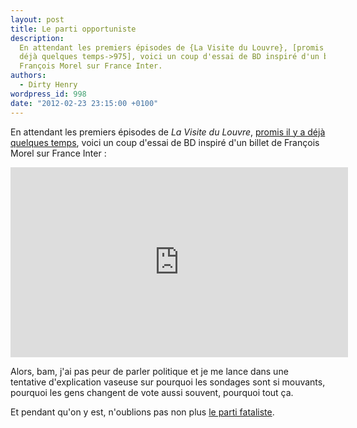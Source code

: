 ```yaml
---
layout: post
title: Le parti opportuniste
description:
  En attendant les premiers épisodes de {La Visite du Louvre}, [promis il y a
  déjà quelques temps->975], voici un coup d'essai de BD inspiré d'un billet de
  François Morel sur France Inter.
authors:
  - Dirty Henry
wordpress_id: 998
date: "2012-02-23 23:15:00 +0100"
---
```


En attendant les premiers épisodes de _La Visite du Louvre_,
[promis il y a déjà quelques temps](975), voici un coup d'essai de BD inspiré
d'un billet de François Morel sur France Inter :

<iframe width="540" height="304" src="http://www.youtube.com/embed/PBoZBS4t9ks" frameborder="0" allowfullscreen></iframe>

Alors, bam, j'ai pas peur de parler politique et je me lance dans une tentative
d'explication vaseuse sur pourquoi les sondages sont si mouvants, pourquoi les
gens changent de vote aussi souvent, pourquoi tout ça.

<img509>
<img510>
<img512>

Et pendant qu'on y est, n'oublions pas non plus [le parti fataliste](390).
